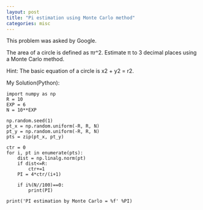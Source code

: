```yaml
---
layout: post
title: "Pi estimation using Monte Carlo method"
categories: misc
---
```


This problem was asked by Google.

The area of a circle is defined as πr^2. Estimate π to 3 decimal places using a Monte Carlo method.

Hint: The basic equation of a circle is x2 + y2 = r2.


My Solution(Python):
```
import numpy as np
R = 10
EXP = 6
N = 10**EXP

np.random.seed(1)
pt_x = np.random.uniform(-R, R, N)
pt_y = np.random.uniform(-R, R, N)
pts = zip(pt_x, pt_y)

ctr = 0
for i, pt in enumerate(pts):
    dist = np.linalg.norm(pt)
    if dist<=R:
        ctr+=1
    PI = 4*ctr/(i+1)

    if i%(N//100)==0:
        print(PI)

print('PI estimation by Monte Carlo = %f' %PI)
```
